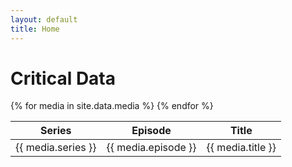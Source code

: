 ```yaml
---
layout: default
title: Home
---
```

# Critical Data

<table>
  <thead>
    <tr>
      <th>Series</th>
      <th>Episode</th>
      <th>Title</th>
    </tr>
  </thead>
  <tbody>
{% for media in site.data.media %}
    <tr>
      <td>{{ media.series }}</td>
      <td>{{ media.episode }}</td>
      <td>{{ media.title }}</td>
    </tr>
{% endfor %}
  </tbody>
</table>
